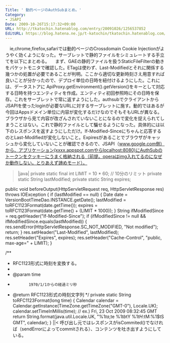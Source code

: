 ```yaml
---
Title: ' 動的ページのAuthSubまとめ。'
Category:
- JSAPI
Date: 2009-10-26T15:17:32+09:00
URL: http://tkatochin.hatenablog.com/entry/20091026/1256537852
EditURL: https://blog.hatena.ne.jp/t-katochin/tkatochin.hatenablog.com/atom/entry/6653586347154753956
---
```



　ie,chrome,firefox,safariでは動的ページのCrossdomain Cookie Injectionがようやく効くようになった。サーブレットで静的ファイルをシミュレートする手立てを以下にまとめる。
　まず、GAEの静的ファイルを扱うStaticFileFilterの動きをパケットモニタで確認した。ETagは使わず、Last-Modifiedとそれに関係する幾つかの処置が必要であることが判明。ここから適切な更新時刻さえ用意すれば良いことが分かったので、デプロイ単位の日時を紐付けるようにした。これには、データストアに ApiProxy.getEnvironment().getVersion()をキーとして対応する日時を持つエンティティを作成。エンティティ初回参照時にその日時を保存。これをサーブレットで常に返すようにした。authsubでクライアントからJSAPIを使ったloginが必要なURLに対するサーブレットに施す。動的ではあるが今回はAppsドメイン単位に内容が変化するだけなのでそもそもURLが異なる。ブラウザから見て内容が改ざんされていないことになるので変化を捉えられてしまうことはない。これで静的ファイルとして騙せるようになった。具体的には以下のレスポンスを返すようにしただけ。If-Modified-Sinceにちゃんと応答するのとLast-Modifiedが変化しないこと。Expiresがあることでブラウザがキャッシュから変化していないことが確認できるので、JSAPI（www.google.com側）から、アプリケーション(xxxx.appspot.comやらlocalhost:8080)にAuthSubのトークンをクッキーにうまく格納される（前提。operaはimg入れてるのになぜか動作しない。とりあえず諦めモード）。

>|java|
private static final int LIMIT = 10 * 60; // 10分のリミット
private static String lastModified;
private static String expires;

public void beforeOutput(HttpServletRequest req, HttpServletResponse res)
        throws IOException {
    if (lastModified == null) {
        Date date = VersionBootTimeDao.INSTANCE.getDate();
        lastModified = toRFC1123Format(date.getTime());
        expires = toRFC1123Format(date.getTime() + (LIMIT * 1000));
    }
    String ifModifiedSince = req.getHeader("If-Modified-Since");
    if (ifModifiedSince != null && ifModifiedSince.equals(lastModified)) {
        res.sendError(HttpServletResponse.SC_NOT_MODIFIED, "Not modified");
        return;
    }
    res.setHeader("Last-Modified", lastModified);
    res.setHeader("Expires", expires);
    res.setHeader("Cache-Control", "public, max-age=" + LIMIT);
}

/**
 * RFC1123形式に時刻を変換する。
 * 
 * @param time
 *            1970/1/1からの経過ミリ秒
 * @return RFC1123形式の時刻文字列
 */
private static String toRFC1123Format(long time) {
    Calendar calendar = Calendar.getInstance(TimeZone.getTimeZone("GMT-0"),
            Locale.UK);
    calendar.setTimeInMillis(time);
    // ex.) Fri, 23 Oct 2009 08:32:45 GMT
    return String.format(java.util.Locale.UK,
            "%1$ta, %1$te %1$tb %1$tY %1$tH:%1$tM:%1$tS GMT", calendar);
}
||<
呼び出し元ではレスポンスがisCommited()でなければ（sendErrorによってcommitされる）、コンテンツを吐き出すようにしている。
